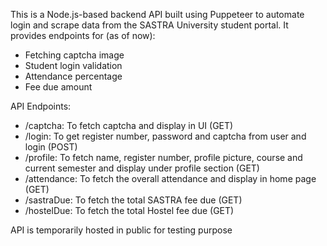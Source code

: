 This is a Node.js-based backend API built using Puppeteer to automate login and scrape data from the SASTRA University student portal. It provides endpoints for  (as of now):

- Fetching captcha image
- Student login validation
- Attendance percentage
- Fee due amount


API Endpoints:
 - /captcha: To fetch captcha and display in UI (GET)
 - /login: To get register number, password and captcha from user and login (POST)
 - /profile: To fetch name, register number, profile picture, course and current semester and display under profile section (GET)
 - /attendance: To fetch the overall attendance and display in home page (GET)
 - /sastraDue: To fetch the total SASTRA fee due (GET)
 - /hostelDue: To fetch the total Hostel fee due (GET)

API is temporarily hosted in public for testing purpose
